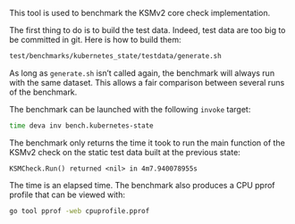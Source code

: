 This tool is used to benchmark the KSMv2 core check implementation.

The first thing to do is to build the test data.
Indeed, test data are too big to be committed in git.
Here is how to build them:

```sh
test/benchmarks/kubernetes_state/testdata/generate.sh
```

As long as `generate.sh` isn’t called again, the benchmark will always run with the same dataset.
This allows a fair comparison between several runs of the benchmark.

The benchmark can be launched with the following `invoke` target:

```sh
time deva inv bench.kubernetes-state
```

The benchmark only returns the time it took to run the main function of the KSMv2 check on the static test data built at the previous state:

```
KSMCheck.Run() returned <nil> in 4m7.940078955s
```

The time is an elapsed time.
The benchmark also produces a CPU pprof profile that can be viewed with:

```sh
go tool pprof -web cpuprofile.pprof
```

